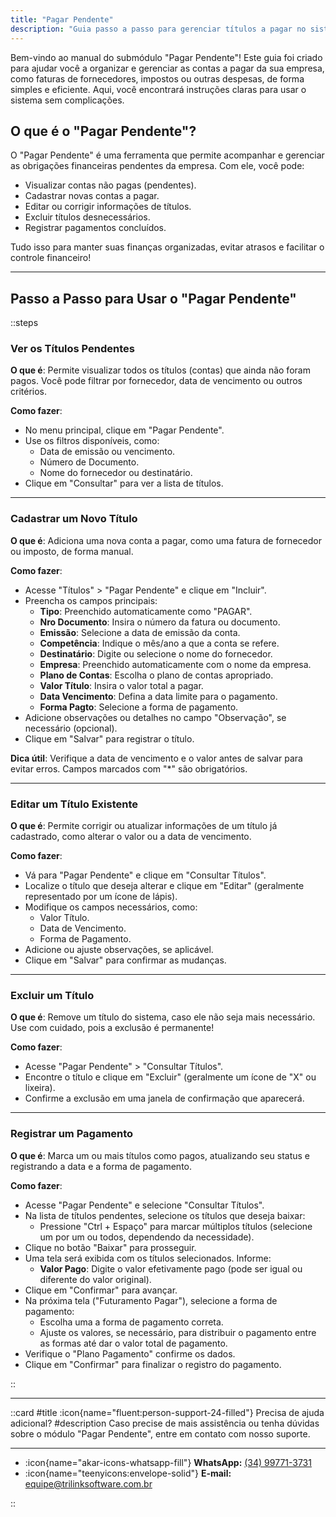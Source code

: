 ```yaml
---
title: "Pagar Pendente"
description: "Guia passo a passo para gerenciar títulos a pagar no sistema financeiro."
---
```


Bem-vindo ao manual do submódulo "Pagar Pendente"! Este guia foi criado para ajudar você a organizar e gerenciar as contas a pagar da sua empresa, como faturas de fornecedores, impostos ou outras despesas, de forma simples e eficiente. Aqui, você encontrará instruções claras para usar o sistema sem complicações.

## O que é o "Pagar Pendente"?

O "Pagar Pendente" é uma ferramenta que permite acompanhar e gerenciar as obrigações financeiras pendentes da empresa. Com ele, você pode:
- Visualizar contas não pagas (pendentes).
- Cadastrar novas contas a pagar.
- Editar ou corrigir informações de títulos.
- Excluir títulos desnecessários.
- Registrar pagamentos concluídos.

Tudo isso para manter suas finanças organizadas, evitar atrasos e facilitar o controle financeiro!

---

## Passo a Passo para Usar o "Pagar Pendente"

::steps

### Ver os Títulos Pendentes

**O que é**: Permite visualizar todos os títulos (contas) que ainda não foram pagos. Você pode filtrar por fornecedor, data de vencimento ou outros critérios.

**Como fazer**:
- No menu principal, clique em "Pagar Pendente".
- Use os filtros disponíveis, como:
  - Data de emissão ou vencimento.
  - Número de Documento.
  - Nome do fornecedor ou destinatário.
- Clique em "Consultar" para ver a lista de títulos.

---

### Cadastrar um Novo Título

**O que é**: Adiciona uma nova conta a pagar, como uma fatura de fornecedor ou imposto, de forma manual.

**Como fazer**:
- Acesse "Títulos" > "Pagar Pendente" e clique em "Incluir".
- Preencha os campos principais:
  - **Tipo**: Preenchido automaticamente como "PAGAR".
  - **Nro Documento**: Insira o número da fatura ou documento.
  - **Emissão**: Selecione a data de emissão da conta.
  - **Competência**: Indique o mês/ano a que a conta se refere.
  - **Destinatário**: Digite ou selecione o nome do fornecedor.
  - **Empresa**: Preenchido automaticamente com o nome da empresa.
  - **Plano de Contas**: Escolha o plano de contas apropriado.
  - **Valor Título**: Insira o valor total a pagar.
  - **Data Vencimento**: Defina a data limite para o pagamento.
  - **Forma Pagto**: Selecione a forma de pagamento.
- Adicione observações ou detalhes no campo "Observação", se necessário (opcional).
- Clique em "Salvar" para registrar o título.

**Dica útil**: Verifique a data de vencimento e o valor antes de salvar para evitar erros. Campos marcados com "*" são obrigatórios.

---

### Editar um Título Existente

**O que é**: Permite corrigir ou atualizar informações de um título já cadastrado, como alterar o valor ou a data de vencimento.

**Como fazer**:
- Vá para "Pagar Pendente" e clique em "Consultar Títulos".
- Localize o título que deseja alterar e clique em "Editar" (geralmente representado por um ícone de lápis).
- Modifique os campos necessários, como:
  - Valor Título.
  - Data de Vencimento.
  - Forma de Pagamento.
- Adicione ou ajuste observações, se aplicável.
- Clique em "Salvar" para confirmar as mudanças.

---

### Excluir um Título

**O que é**: Remove um título do sistema, caso ele não seja mais necessário. Use com cuidado, pois a exclusão é permanente!

**Como fazer**:
- Acesse "Pagar Pendente" > "Consultar Títulos".
- Encontre o título e clique em "Excluir" (geralmente um ícone de "X" ou lixeira).
- Confirme a exclusão em uma janela de confirmação que aparecerá.

---

### Registrar um Pagamento

**O que é**: Marca um ou mais títulos como pagos, atualizando seu status e registrando a data e a forma de pagamento.

**Como fazer**:
- Acesse "Pagar Pendente" e selecione "Consultar Títulos".
- Na lista de títulos pendentes, selecione os títulos que deseja baixar:
  - Pressione "Ctrl + Espaço" para marcar múltiplos títulos (selecione um por um ou todos, dependendo da necessidade).
- Clique no botão "Baixar" para prosseguir.
- Uma tela será exibida com os títulos selecionados. Informe:
  - **Valor Pago**: Digite o valor efetivamente pago (pode ser igual ou diferente do valor original).
- Clique em "Confirmar" para avançar.
- Na próxima tela ("Futuramento Pagar"), selecione a forma de pagamento:
  - Escolha uma a forma de pagamento correta.
  - Ajuste os valores, se necessário, para distribuir o pagamento entre as formas até dar o valor total de pagamento.
- Verifique o "Plano Pagamento" confirme os dados.
- Clique em "Confirmar" para finalizar o registro do pagamento.

::

---

::card
#title
:icon{name="fluent:person-support-24-filled"} Precisa de ajuda adicional?
#description
Caso precise de mais assistência ou tenha dúvidas sobre o módulo "Pagar Pendente", entre em contato com nosso suporte.

---

- :icon{name="akar-icons-whatsapp-fill"} **WhatsApp:** [(34) 99771-3731](https://wa.me/trilinksoftware)
- :icon{name="teenyicons:envelope-solid"} **E-mail:** [equipe@trilinksoftware.com.br](mailto:equipe@trilinksoftware.com.br)

::
